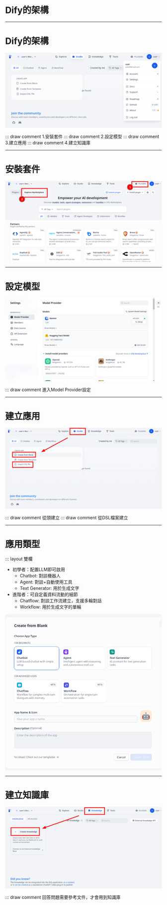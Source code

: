 # Dify的架構

----

# Dify的架構

![alt text](<4.AI助理：基本設定篇/Dify系統/2025-04-27_23-38 主畫面.png>)

::: draw comment 1.安裝套件
::: draw comment 2.設定模型
::: draw comment 3.建立應用
::: draw comment 4.建立知識庫

----

# 安裝套件

![alt text](<4.AI助理：基本設定篇/Dify系統/2025-04-27_23-53 Marketplace.png>)

----

# 設定模型

![alt text](<4.AI助理：基本設定篇/Dify系統/2025-04-27_23-51 Model Provider.png>)

::: draw comment 進入Model Provider設定

----

# 建立應用

![alt text](<4.AI助理：基本設定篇/Dify系統/2025-04-27_23-54 Studio.png>)

::: draw comment 從頭建立
::: draw comment 從DSL檔案建立

----

# 應用類型

::: layout 雙欄

- 初學者：配置LLM即可啟用
  - Chatbot: 對談機器人
  - Agent: 對談+自動使用工具
  - Text Generator: 用於生成文字
- 進階者：可自定義資料流動的細節
  - Chatflow: 對談工作流建立，支援多輪對話
  - Workflow: 用於生成文字的單輪

![alt text](<4.AI助理：基本設定篇/Dify系統/2025-04-28_00-13 應用類型.png>)

----

# 建立知識庫

![alt text](<4.AI助理：基本設定篇/Dify系統/2025-04-28_00-10 Knowledge.png>)

::: draw comment 回答問題需要參考文件，才會用到知識庫

